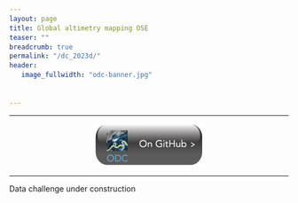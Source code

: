 ```yaml
---
layout: page
title: Global altimetry mapping OSE
teaser: ""
breadcrumb: true
permalink: "/dc_2023d/"
header:
   image_fullwidth: "odc-banner.jpg" 

  
--- 
```



---
<center>
<a href="https://github.com/ocean-data-challenges/2023a_SSH_mapping_OSE"><img src="/images/odc_ongithub.png" width="200" />  </a>
</center>

---


Data challenge under construction



